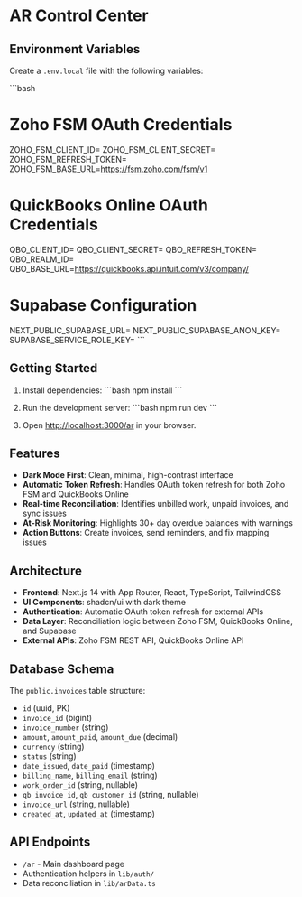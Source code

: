 # AR Control Center

## Environment Variables

Create a `.env.local` file with the following variables:

\`\`\`bash
# Zoho FSM OAuth Credentials
ZOHO_FSM_CLIENT_ID=<your-client-id>
ZOHO_FSM_CLIENT_SECRET=<your-client-secret>
ZOHO_FSM_REFRESH_TOKEN=<your-refresh-token>
ZOHO_FSM_BASE_URL=https://fsm.zoho.com/fsm/v1

# QuickBooks Online OAuth Credentials
QBO_CLIENT_ID=<your-client-id>
QBO_CLIENT_SECRET=<your-client-secret>
QBO_REFRESH_TOKEN=<your-refresh-token>
QBO_REALM_ID=<your-realm-id>
QBO_BASE_URL=https://quickbooks.api.intuit.com/v3/company/<your-realm-id>

# Supabase Configuration
NEXT_PUBLIC_SUPABASE_URL=<your-supabase-url>
NEXT_PUBLIC_SUPABASE_ANON_KEY=<your-supabase-anon-key>
SUPABASE_SERVICE_ROLE_KEY=<your-supabase-service-role-key>
\`\`\`

## Getting Started

1. Install dependencies:
\`\`\`bash
npm install
\`\`\`

2. Run the development server:
\`\`\`bash
npm run dev
\`\`\`

3. Open [http://localhost:3000/ar](http://localhost:3000/ar) in your browser.

## Features

- **Dark Mode First**: Clean, minimal, high-contrast interface
- **Automatic Token Refresh**: Handles OAuth token refresh for both Zoho FSM and QuickBooks Online
- **Real-time Reconciliation**: Identifies unbilled work, unpaid invoices, and sync issues
- **At-Risk Monitoring**: Highlights 30+ day overdue balances with warnings
- **Action Buttons**: Create invoices, send reminders, and fix mapping issues

## Architecture

- **Frontend**: Next.js 14 with App Router, React, TypeScript, TailwindCSS
- **UI Components**: shadcn/ui with dark theme
- **Authentication**: Automatic OAuth token refresh for external APIs
- **Data Layer**: Reconciliation logic between Zoho FSM, QuickBooks Online, and Supabase
- **External APIs**: Zoho FSM REST API, QuickBooks Online API

## Database Schema

The `public.invoices` table structure:
- `id` (uuid, PK)
- `invoice_id` (bigint)
- `invoice_number` (string)
- `amount`, `amount_paid`, `amount_due` (decimal)
- `currency` (string)
- `status` (string)
- `date_issued`, `date_paid` (timestamp)
- `billing_name`, `billing_email` (string)
- `work_order_id` (string, nullable)
- `qb_invoice_id`, `qb_customer_id` (string, nullable)
- `invoice_url` (string, nullable)
- `created_at`, `updated_at` (timestamp)

## API Endpoints

- `/ar` - Main dashboard page
- Authentication helpers in `lib/auth/`
- Data reconciliation in `lib/arData.ts`
